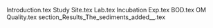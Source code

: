 Introduction.tex
Study Site.tex
Lab.tex
Incubation Exp.tex
BOD.tex
OM Quality.tex
section_Results_The_sediments_added__.tex
